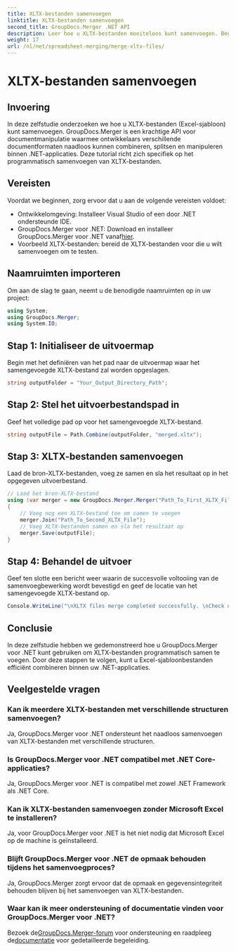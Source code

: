 ```yaml
---
title: XLTX-bestanden samenvoegen
linktitle: XLTX-bestanden samenvoegen
second_title: GroupDocs.Merger .NET API
description: Leer hoe u XLTX-bestanden moeiteloos kunt samenvoegen. Begin met het samenvoegen van XLTX-bestanden en stroomlijn uw documentbeheertaken efficiënt.
weight: 17
url: /nl/net/spreadsheet-merging/merge-xltx-files/
---
```


# XLTX-bestanden samenvoegen

## Invoering
In deze zelfstudie onderzoeken we hoe u XLTX-bestanden (Excel-sjabloon) kunt samenvoegen. GroupDocs.Merger is een krachtige API voor documentmanipulatie waarmee ontwikkelaars verschillende documentformaten naadloos kunnen combineren, splitsen en manipuleren binnen .NET-applicaties. Deze tutorial richt zich specifiek op het programmatisch samenvoegen van XLTX-bestanden.
## Vereisten
Voordat we beginnen, zorg ervoor dat u aan de volgende vereisten voldoet:
- Ontwikkelomgeving: Installeer Visual Studio of een door .NET ondersteunde IDE.
-  GroupDocs.Merger voor .NET: Download en installeer GroupDocs.Merger voor .NET vanaf[hier](https://releases.groupdocs.com/merger/net/).
- Voorbeeld XLTX-bestanden: bereid de XLTX-bestanden voor die u wilt samenvoegen om te testen.

## Naamruimten importeren
Om aan de slag te gaan, neemt u de benodigde naamruimten op in uw project:
```csharp
using System; 
using GroupDocs.Merger;
using System.IO;
```
## Stap 1: Initialiseer de uitvoermap
Begin met het definiëren van het pad naar de uitvoermap waar het samengevoegde XLTX-bestand zal worden opgeslagen.
```csharp
string outputFolder = "Your_Output_Directory_Path";
```
## Stap 2: Stel het uitvoerbestandspad in
Geef het volledige pad op voor het samengevoegde XLTX-bestand.
```csharp
string outputFile = Path.Combine(outputFolder, "merged.xltx");
```
## Stap 3: XLTX-bestanden samenvoegen
Laad de bron-XLTX-bestanden, voeg ze samen en sla het resultaat op in het opgegeven uitvoerbestand.
```csharp
// Laad het bron-XLTX-bestand
using (var merger = new GroupDocs.Merger.Merger("Path_To_First_XLTX_File"))
{
    // Voeg nog een XLTX-bestand toe om samen te voegen
    merger.Join("Path_To_Second_XLTX_File");
    // Voeg XLTX-bestanden samen en sla het resultaat op
    merger.Save(outputFile);
}
```
## Stap 4: Behandel de uitvoer
Geef ten slotte een bericht weer waarin de succesvolle voltooiing van de samenvoegbewerking wordt bevestigd en geef de locatie van het samengevoegde XLTX-bestand op.
```csharp
Console.WriteLine("\nXLTX files merge completed successfully. \nCheck output in {0}", outputFolder);
```

## Conclusie
In deze zelfstudie hebben we gedemonstreerd hoe u GroupDocs.Merger voor .NET kunt gebruiken om XLTX-bestanden programmatisch samen te voegen. Door deze stappen te volgen, kunt u Excel-sjabloonbestanden efficiënt combineren binnen uw .NET-applicaties.

## Veelgestelde vragen
### Kan ik meerdere XLTX-bestanden met verschillende structuren samenvoegen?
Ja, GroupDocs.Merger voor .NET ondersteunt het naadloos samenvoegen van XLTX-bestanden met verschillende structuren.
### Is GroupDocs.Merger voor .NET compatibel met .NET Core-applicaties?
Ja, GroupDocs.Merger voor .NET is compatibel met zowel .NET Framework als .NET Core.
### Kan ik XLTX-bestanden samenvoegen zonder Microsoft Excel te installeren?
Ja, voor GroupDocs.Merger voor .NET is het niet nodig dat Microsoft Excel op de machine is geïnstalleerd.
### Blijft GroupDocs.Merger voor .NET de opmaak behouden tijdens het samenvoegproces?
Ja, GroupDocs.Merger zorgt ervoor dat de opmaak en gegevensintegriteit behouden blijven bij het samenvoegen van XLTX-bestanden.
### Waar kan ik meer ondersteuning of documentatie vinden voor GroupDocs.Merger voor .NET?
 Bezoek de[GroupDocs.Merger-forum](https://forum.groupdocs.com/c/merger/32) voor ondersteuning en raadpleeg de[documentatie](https://tutorials.groupdocs.com/merger/net/) voor gedetailleerde begeleiding.